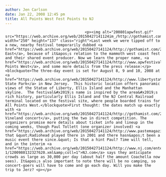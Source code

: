 ```yaml
---
author: Jen Carlson
date: Jan 22, 2008 12:45 pm
title: All Points West Fest Points to NJ
---
```


	
										<p><img alt="200801apwfest.gif" src="https://web.archive.org/web/20150427141124im_/http://gothamist.com/attachments/arts_jen/200801apwfest.gif" width="250" height="137" class="right">Last week we were tipped off to a new, nearby festival temporarily dubbed <a href="https://web.archive.org/web/20150427141124/http://gothamist.com/2008/01/15/coachella_east.php">Coachella East</a>, because of it&apos;s relation to the mammoth west coast fest and their shared event producer. Now we learn the proper name, <a href="https://web.archive.org/web/20150427141124/http://www.apwfestival.com/">All Points West</a>, and some more details from the press release:</p><blockquote>The three-day event is set for August 8, 9 and 10, 2008 at <a href="https://web.archive.org/web/20150427141124/http://www.libertystatepark.com/">Liberty State Park</a> in New Jersey.  This historic location offers panoramic views of the Statue of Liberty, Ellis Island and the Manhattan skyline.  The festival&#x2019;s name is inspired by the area&#x2019;s rich history, particularly Ellis Island and the NJ Central Railroad terminal located on the festival site, where people boarded trains for All Points West.</blockquote>First thought: the dates match up exactly with <a href="https://web.archive.org/web/20150427141124/http://gothamist.com/2007/11/29/south_jersey_ro.php">the Vineland concert</a>, putting the two in direct competition. The organizers promise more details about ticket info and lineup in the coming weeks, though Paul Tollett (one organizer involved) <a href="https://web.archive.org/web/20150427141124/http://www.pastemagazine.com/action/article/6306/news/music/official_coachella_08_lineup_announced_all_points_west_confirmed">mentioned</a> that &quot;Radiohead played there in 2001 and there hasn&apos;t been a music event there since.&quot; Is that a hint Paul? Time will tell, and in the interim <a href="https://web.archive.org/web/20150427141124/http://www.nj.com/entertainment/ledger/index.ssf?/base/entertainment-1/1200980132327620.xml&amp;coll=1">NJ.com</a> says they anticipate crowds as large as 30,000 per day (about half the amount Coachella now sees). It&apos;s also important to note there will be no camping, so concert-goers will have to come and go each day. Will you make the trip to Jerz? <p></p>					
										
									
				